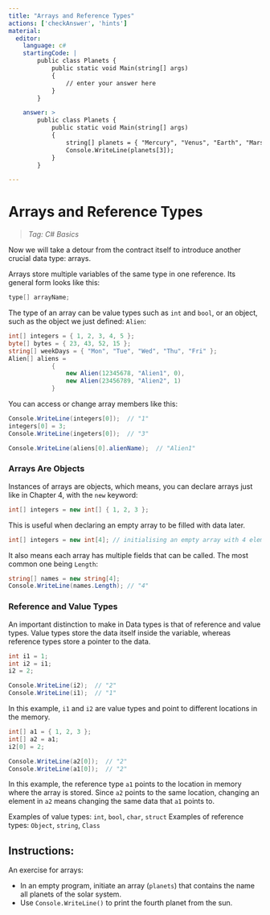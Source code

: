```yaml
---
title: "Arrays and Reference Types"
actions: ['checkAnswer', 'hints']
material: 
  editor:
    language: c#
    startingCode: |
        public class Planets {
            public static void Main(string[] args) 
            {
                // enter your answer here
            }
        }

    answer: > 
        public class Planets {
            public static void Main(string[] args) 
            {
                string[] planets = { "Mercury", "Venus", "Earth", "Mars", "Jupiter", "Saturn", "Uranus", "Neptune" }; 
                Console.WriteLine(planets[3]); 
            }
        }

---
```


# Arrays and Reference Types
> *Tag: C# Basics*

Now we will take a detour from the contract itself to introduce another crucial data type: arrays. 

Arrays store multiple variables of the same type in one reference. Its general form looks like this: 

```c#
type[] arrayName; 
```

The type of an array can be value types such as `int` and `bool`, or an object, such as the object we just defined: `Alien`: 

```c#
int[] integers = { 1, 2, 3, 4, 5 }; 
byte[] bytes = { 23, 43, 52, 15 }; 
string[] weekDays = { "Mon", "Tue", "Wed", "Thu", "Fri" }; 
Alien[] aliens = 
            {
                new Alien(12345678, "Alien1", 0), 
                new Alien(23456789, "Alien2", 1)
            }
```
You can access or change array members like this: 

```c#
Console.WriteLine(integers[0]);  // "1"
integers[0] = 3; 
Console.WriteLine(ingeters[0]);  // "3"

Console.WriteLine(aliens[0].alienName);  // "Alien1"
```

### Arrays Are Objects

Instances of arrays are objects, which means, you can declare arrays just like in Chapter 4, with the `new` keyword: 

```c#
int[] integers = new int[] { 1, 2, 3 }; 
```
This is useful when declaring an empty array to be filled with data later. 

```c#
int[] integers = new int[4]; // initialising an empty array with 4 elements. 
```

It also means each array has multiple fields that can be called. The most common one being `Length`: 

```c# 
string[] names = new string[4]; 
Console.WriteLine(names.Length); // "4"
```

### Reference and Value Types

An important distinction to make in Data types is that of reference and value types. Value types store the data itself inside the variable, whereas reference types store a pointer to the data. 

```c#
int i1 = 1; 
int i2 = i1; 
i2 = 2; 

Console.WriteLine(i2);  // "2"
Console.WriteLine(i1);  // "1"
```
In this example, `i1` and `i2` are value types and point to different locations in the memory. 

```c#
int[] a1 = { 1, 2, 3 }; 
int[] a2 = a1; 
i2[0] = 2; 

Console.WriteLine(a2[0]);  // "2"
Console.WriteLine(a1[0]);  // "2"
```

In this example, the reference type `a1` points to the location in memory where the array is stored. Since `a2` points to the same location, changing an element in `a2` means changing the same data that `a1` points to. 

Examples of value types: `int`, `bool`, `char`, `struct`
Examples of reference types: `Object`, `string`, `Class`

## Instructions: 

An exercise for arrays: 

- In an empty program, initiate an array (`planets`) that contains the name all planets of the solar system. 
- Use `Console.WriteLine()` to print the fourth planet from the sun. 